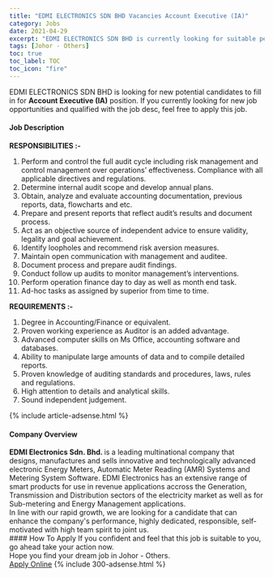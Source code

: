 ```yaml
---
title: "EDMI ELECTRONICS SDN BHD Vacancies Account Executive (IA)" 
category: Jobs 
date: 2021-04-29 
excerpt: "EDMI ELECTRONICS SDN BHD is currently looking for suitable person to fill in the Account Executive (IA) which based in Johor - Others" 
tags: [Johor - Others] 
toc: true 
toc_label: TOC 
toc_icon: "fire" 
--- 
```


<p>EDMI ELECTRONICS SDN BHD is looking for new potential candidates to fill in for <b>Account Executive (IA)</b> position. If you currently looking for new job opportunities and qualified with the job desc, feel free to apply this job.
</p><div><div><h4>Job Description</h4></div><div><div><span><div><p><strong>RESPONSIBILITIES :-</strong></p><ol><li><span>Perform and control the full audit cycle including risk management and control management over operations&#8217; effectiveness. Compliance with all applicable directives and regulations.</span></li><li><span>Determine internal audit scope and develop annual plans.</span></li><li><span>Obtain, analyze and evaluate accounting documentation, previous reports, data, flowcharts and etc.</span></li><li><span>Prepare and present reports that reflect audit&#8217;s results and document process.</span></li><li><span>Act as an objective source of independent advice to ensure validity, legality and goal achievement.</span></li><li><span>Identify loopholes and recommend risk aversion measures.</span></li><li><span>Maintain open communication with management and auditee.</span></li><li><span>Document process and prepare audit findings.</span></li><li><span>Conduct follow up audits to monitor management&#8217;s interventions.</span></li><li><span>Perform operation finance day to day as well as month end task.</span></li><li><span>Ad-hoc tasks as assigned by superior from time to time.</span></li></ol><p><strong>REQUIREMENTS :-</strong></p><ol><li><span>Degree in Accounting/Finance or equivalent.</span></li><li><span>Proven working experience as Auditor is an added advantage.</span></li><li><span>Advanced computer skills on Ms Office, accounting software and databases.</span></li><li><span>Ability to manipulate large amounts of data and to compile detailed reports.</span></li><li><span>Proven knowledge of auditing standards and procedures, laws, rules and regulations.</span></li><li><span>High attention to details and analytical skills.</span></li><li><span>Sound independent judgement.</span></li></ol></div></span></div></div></div> 
{% include article-adsense.html %} 
<div><div><h4>Company Overview</h4></div><div><div><span><div><div>
<div><strong>EDMI Electronics Sdn. Bhd. </strong>is a leading multinational company that designs, manufactures and sells innovative and technologically advanced electronic Energy Meters, Automatic Meter Reading (AMR) Systems and Metering System Software. EDMI Electronics has an extensive range of smart products for use in revenue applications accross the Generation, Transmission and Distribution sectors of the electricity market as well as for Sub-metering and Energy Management applications.</div>
<div>In line with our rapid growth, we are looking for a candidate that can enhance the company's performance, highly dedicated, responsible, self-motivated with high team spirit to joint us.</div>
</div></div></span></div></div></div> 
#### How To Apply 
If you confident and feel that this job is suitable to you, go ahead take your action now. <br/> 
Hope you find your dream job in Johor - Others. <br/> 
<a href="https://www.jobstreet.com.my/en/job/account-executive-ia-4551153?jobId=jobstreet-my-job-4551153&" class="btn btn--info" target="_blank" rel="nofollow noopenner">Apply Online</a> 
{% include 300-adsense.html %} 
